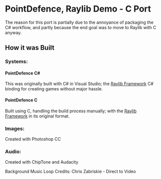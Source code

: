 # PointDefence, Raylib Demo - C Port
The reason for this port is partially due to the annoyance of packaging the C# workflow, and partly because the end goal was to move to Raylib with C anyway.

## How it was Built

### Systems:
#### PointDefence C#
This was originally built with C# in Visual Studio; the [Raylib Framework](https://github.com/ChrisDill/Raylib-cs) C# binding for creating games without major hassle.

#### PointDefence C
Built using C, handling the build process manually; with the [Raylib Framework](https://github.com/raysan5/raylib) in its original format.

### Images:
Created with Photoshop CC

### Audio:
Created with ChipTone and Audacity

Background Music Loop Credits: Chris Zabriskie - Direct to Video